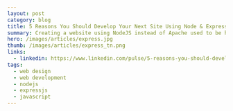 ```yaml
---
layout: post
category: blog
title: 5 Reasons You Should Develop Your Next Site Using Node & ExpressJS
summary: Creating a website using NodeJS instead of Apache used to be hard, but today several advances have made NodeJS Servers easy to deploy. In this article, I talk about what are some of the advantages of using Node and Express and why you should give it a shot.
hero: /images/articles/express.jpg
thumb: /images/articles/express_tn.png
links:
  - linkedin: https://www.linkedin.com/pulse/5-reasons-you-should-develop-your-next-site-using-node-ray-villalobos
tags:
  - web design
  - web development
  - nodejs
  - expressjs
  - javascript
---
```

